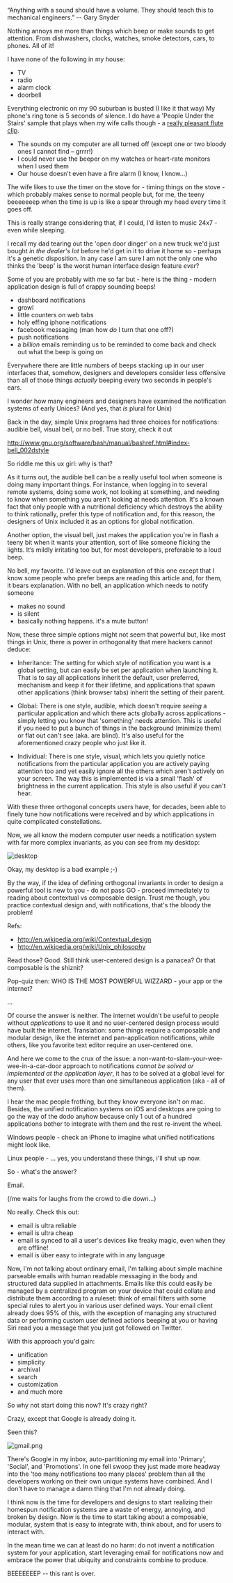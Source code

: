 “Anything with a sound should have a volume. They should teach this to mechanical engineers.” -- Gary Snyder

Nothing annoys me more than things which beep or make sounds to get attention. From dishwashers, clocks, watches, smoke detectors, cars, to phones. All of it!

I have none of the following in my house:

- TV
- radio
- alarm clock
- doorbell

Everything electronic on my 90 suburban is busted (I like it that way)
My phone's ring tone is 5 seconds of silence. I do have a 'People Under the Stairs' sample that plays when my wife calls though - a [really pleasant flute clip](http://s3.amazonaws.com/drawohara.com.mp3/18_acid_raindrops.mp3).
- The sounds on my computer are all turned off (except one or two bloody ones I cannot find – grrrr!)
- I could never use the beeper on my watches or heart-rate monitors when I used them
- Our house doesn't even have a fire alarm (I know, I know...)

The wife likes to use the timer on the stove for - timing things on the stove - which probably makes sense to normal people but, for me, the teeny beeeeeeep when the time is up is like a spear through my head every time it goes off.

This is really strange considering that, if I could, I'd listen to music 24x7 - even while sleeping.

I recall my dad tearing out the 'open door dinger' on a new truck we'd just bought *in the dealer's lot* before he'd get in it to drive it home so - perhaps it's a genetic disposition.
In any case I am sure I am not the only one who thinks the 'beep' is the worst human interface design feature *ever*?

Some of you are probably with me so far but - here is the thing - modern application design is full of crappy sounding beeps!

- dashboard notifications
- growl
- little counters on web tabs
- holy effing iphone notifications
- facebook messaging (man how *do* I turn that one off?)
- push notifications
- a *billion* emails reminding us to be reminded to come back and check out what the beep is going on

Everywhere there are little numbers of beeps stacking up in our user interfaces that, somehow, designers and developers consider less offensive than all of those things *actually* beeping every two seconds in people's ears.

I wonder how many engineers and designers have examined the notification systems of early Unices? (And yes, that *is* plural for Unix) 

Back in the day, simple Unix programs had three choices for notifications: audible bell, visual bell, or no bell.  True story, check it out

 http://www.gnu.org/software/bash/manual/bashref.html#index-bell_002dstyle

So riddle me this ux girl: why is that?

As it turns out, the audible bell can be a really useful tool when someone is doing many important things.  For instance, when logging in to several remote systems, doing some work, not looking at something, and needing to know when something you aren't looking at needs attention.  It's a known fact that only people with a nutritional deficiency which destroys the ability to think rationally, prefer this type of notification and, for this reason, the designers of Unix included it as an options for global notification.

Another option, the visual bell, just makes the application you're in flash a teeny bit when it wants your attention, sort of like someone flicking the lights.  It’s mildly irritating too but, for most developers, preferable to a loud beep.

No bell, my favorite.  I'd leave out an explanation of this one except that I know some people who prefer beeps are reading this article and, for them, it bears explanation.  With no bell, an application which needs to notify someone

- makes no sound
- is silent
- basically nothing happens.  it's a mute button!


Now, these three simple options might not seem that powerful but, like most things in Unix, there is power in orthogonality that mere hackers cannot deduce:


- Inheritance: The setting for which style of notification you want is a global setting, but can easily be set per application when launching it.  That is to say all applications inherit the default, user preferred, mechanism and keep it for their lifetime, and applications that spawn other applications (think browser tabs) inherit the setting of their parent.

- Global: There is one style, audible, which doesn't require *seeing* a particular application and which there acts globally across applications - simply letting you know that 'something' needs attention.  This is useful if you need to put a bunch of things in the background (minimize them) or flat out can't see (aka. are blind).  It's also useful for the aforementioned crazy people who just like it.

- Individual: There is one style, visual, which lets you quietly notice notifications from the particular application you are actively paying attention too and yet easily ignore all the others which aren't actively on your screen.  The way this is implemented is via a small 'flash' of brightness in the current application. This style is also useful if you can't hear.


With these three orthogonal concepts users have, for decades, been able to finely tune how notifications were received and by which applications in quite complicated constellations.

Now, we all know the modern computer user needs a notification system with far more complex invariants, as you can see from my desktop:

  ![desktop](assets/desktop.png)

Okay, my desktop is a bad example ;-)

By the way, if the idea of defining orthogonal invariants in order to design a powerful tool is new to you - do not pass GO - proceed immediately to reading about contextual vs composable design.  Trust me though, you practice contextual design and, with notifications, that's the bloody the problem!

Refs:

- http://en.wikipedia.org/wiki/Contextual_design
- http://en.wikipedia.org/wiki/Unix_philosophy


Read those?  Good.  Still think user-centered design is a panacea?  Or that composable is the shiznit?

Pop-quiz then: WHO IS THE MOST POWERFUL WIZZARD - your app or the internet?

...

Of course the answer is neither.  The internet wouldn't be useful to people without *applications* to use it and no user-centered design process would have built the internet.  Translation: some things require a composable and modular design, like the internet and pan-application notifications, while others, like you favorite text editor require an user-centered one.

And here we come to the crux of the issue: a non-want-to-slam-your-wee-wee-in-a-car-door approach to notifications *cannot be solved or implemented at the application layer*, it has to be solved at a global level for any user that ever uses more than one simultaneous application (aka - all of them).

I hear the mac people frothing, but they know everyone isn't on mac.  Besides, the unified notification systems on iOS and desktops are going to go the way of the dodo anyhow because only 1 out of a hundred applications bother to integrate with them and the rest re-invent the wheel.

Windows people - check an iPhone to imagine what unified notifications might look like.

Linux people - ... yes, you understand these things, i'll shut up now.


So - what's the answer?


Email.


(/me waits for laughs from the crowd to die down...)

No really.  Check this out:

- email is ultra reliable
- email is ultra cheap
- email is synced to all a user's devices like freaky magic, even when they are offline!
- email is über easy to integrate with in any language

Now, I'm not talking about ordinary email, I'm talking about simple machine parseable emails with human readable messaging in the body and structured data supplied in attachments.  Emails like this could easily be managed by a centralized program on your device that could collate and distribute them according to a ruleset: think of email filters with some special rules to alert you in various user defined ways.  Your email client already does 95% of this, with the exception of managing any structured data or performing custom user defined actions beeping at you or having Siri read you a message that you just got followed on Twitter.  

With this approach you'd gain:

- unification
- simplicity
- archival
- search
- customization
- and much more

So why not start doing this now?  It's crazy right?

Crazy, except that Google is already doing it.  

Seen this?

![gmail.png](assets/gmail.png)

There's Google in my inbox, auto-partitioning my email into 'Primary', 'Social', and 'Promotions'.  In one fell swoop they just made more headway into the 'too many notifications too many places' problem than all the developers working on their own unique systems have combined. And I don't have to manage a damn thing that I'm not already doing.

I think now is the time for developers and designs to start realizing their homespun notification systems are a waste of energy, annoying, and broken by design.  Now is the time to start taking about a composable, modular, system that is easy to integrate with, think about, and for users to interact with.

In the mean time we can at least do no harm: do not invent a notification system for your application, start leveraging email for notifications now and embrace the power that ubiquity and constraints combine to produce.

BEEEEEEEP -- this rant is over.
